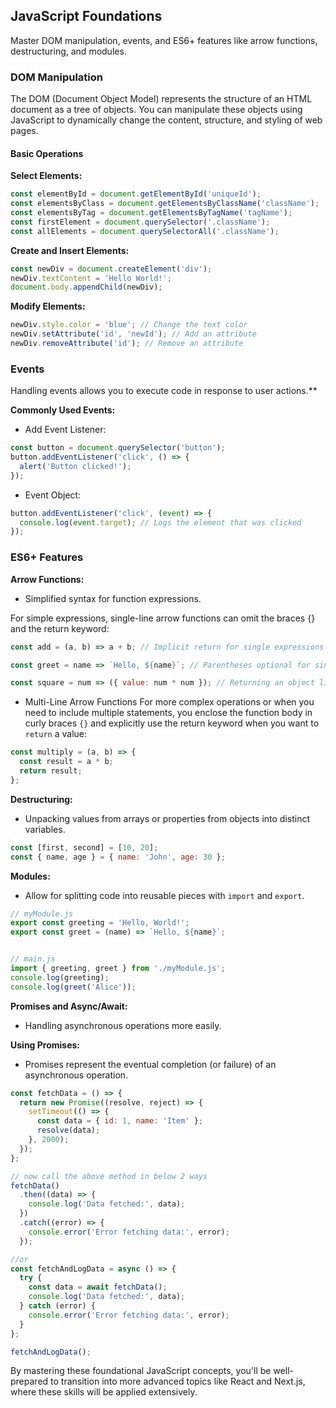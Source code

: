 ## JavaScript Foundations

Master DOM manipulation, events, and ES6+ features like arrow functions, destructuring, and modules.

### DOM Manipulation

The DOM (Document Object Model) represents the structure of an HTML document as a tree of objects. You can manipulate these objects using JavaScript to dynamically change the content, structure, and styling of web pages.

#### Basic Operations

**Select Elements:**

```javascript
const elementById = document.getElementById('uniqueId');
const elementsByClass = document.getElementsByClassName('className');
const elementsByTag = document.getElementsByTagName('tagName');
const firstElement = document.querySelector('.className');
const allElements = document.querySelectorAll('.className');
```


**Create and Insert Elements:**
```javascript
const newDiv = document.createElement('div');
newDiv.textContent = 'Hello World!';
document.body.appendChild(newDiv);
```

**Modify Elements:**

```javascript
newDiv.style.color = 'blue'; // Change the text color
newDiv.setAttribute('id', 'newId'); // Add an attribute
newDiv.removeAttribute('id'); // Remove an attribute
```

### Events

Handling events allows you to execute code in response to user actions.**

**Commonly Used Events:**

- Add Event Listener:
```javascript
const button = document.querySelector('button');
button.addEventListener('click', () => {
  alert('Button clicked!');
});
```

- Event Object:

```javascript
button.addEventListener('click', (event) => {
  console.log(event.target); // Logs the element that was clicked
});
```

### ES6+ Features

**Arrow Functions:**

- Simplified syntax for function expressions.

For simple expressions, single-line arrow functions can omit the braces {} and the return keyword:

```javascript
const add = (a, b) => a + b; // Implicit return for single expressions

const greet = name => `Hello, ${name}`; // Parentheses optional for single parameter

const square = num => ({ value: num * num }); // Returning an object literal

```
- Multi-Line Arrow Functions
For more complex operations or when you need to include multiple statements, you enclose the function body in curly braces `{}` and explicitly use the return keyword when you want to `return` a value:

```javascript
const multiply = (a, b) => {
  const result = a * b;
  return result;
};

```


**Destructuring:**

- Unpacking values from arrays or properties from objects into distinct variables.

```javascript
const [first, second] = [10, 20];
const { name, age } = { name: 'John', age: 30 };
```

**Modules:**


- Allow for splitting code into reusable pieces with `import` and `export`.
```javascript
// myModule.js
export const greeting = 'Hello, World!';
export const greet = (name) => `Hello, ${name}`;


// main.js
import { greeting, greet } from './myModule.js';
console.log(greeting);
console.log(greet('Alice'));
```

**Promises and Async/Await:**

- Handling asynchronous operations more easily.

**Using Promises:**

- Promises represent the eventual completion (or failure) of an asynchronous operation.

```javascript
const fetchData = () => {
  return new Promise((resolve, reject) => {
    setTimeout(() => {
      const data = { id: 1, name: 'Item' };
      resolve(data);
    }, 2000);
  });
};

// now call the above method in below 2 ways
fetchData()
  .then((data) => {
    console.log('Data fetched:', data);
  })
  .catch((error) => {
    console.error('Error fetching data:', error);
  });

//or 
const fetchAndLogData = async () => {
  try {
    const data = await fetchData();
    console.log('Data fetched:', data);
  } catch (error) {
    console.error('Error fetching data:', error);
  }
};

fetchAndLogData();
```



By mastering these foundational JavaScript concepts, you'll be well-prepared to transition into more advanced topics like React and Next.js, where these skills will be applied extensively.





